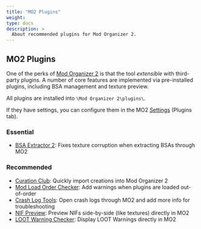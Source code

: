 ```yaml
---
title: "MO2 Plugins"
weight:
type: docs
description: >
  About recommended plugins for Mod Organizer 2.
---
```


## MO2 Plugins

One of the perks of [Mod Organizer 2](/skyforge/tool-setup/mo2/) is that the tool *extensible* with third-party plugins. A number of core features are implemented via pre-installed plugins, including BSA management and texture preview.

All plugins are installed into `\Mod Organizer 2\plugins\`.

If they have settings, you can configure them in the MO2 [Settings](/Pictures/skyforge/tool-setup/mo2/mo2-open-settings.png) (Plugins tab).

### Essential

- [BSA Extractor 2](/skyforge/tool-setup/mo2/#bsa-extractor-2): Fixes texture corruption when extracting BSAs through MO2

### Recommended

- [Curation Club](/skyforge/tool-setup/curation-club/): Quickly import creations into Mod Organizer 2
- [Mod Load Order Checker](/skyforge/tool-setup/mod-load-order-checker/): Add warnings when plugins are loaded out-of-order
- [Crash Log Tools](/skyforge/tool-setup/crash-log-tools/): Open crash logs through MO2 and add more info for troubleshooting
- [NIF Preview](/skyforge/tool-setup/nif-preview/): Preview NIFs side-by-side (like textures) directly in MO2
- [LOOT Warning Checker](/skyforge/tool-setup/loot-warning-checker/): Display LOOT Warnings directly in MO2